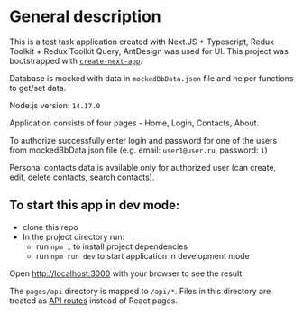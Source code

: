 # General description

This is a test task application created with Next.JS + Typescript, Redux Toolkit + Redux Toolkit Query, AntDesign was used for UI.
This project was bootstrapped with [`create-next-app`](https://github.com/vercel/next.js/tree/canary/packages/create-next-app).

Database is mocked with data in `mockedBbData.json` file and helper functions to get/set data.

Node.js version: `14.17.0`

Application consists of four pages - Home, Login, Contacts, About.

To authorize successfully enter login and password for one of the users from mockedBbData.json file (e.g. email: `user1@user.ru`, password: `1`)

Personal contacts data is available only for authorized user (can create, edit,  delete contacts, search contacts).

## To start this app in dev mode:

- clone this repo
- In the project directory run:
  - run `npm i` to install project dependencies
  - run `npm run dev` to start application in development mode

Open [http://localhost:3000](http://localhost:3000) with your browser to see the result.


The `pages/api` directory is mapped to `/api/*`. Files in this directory are treated as [API routes](https://nextjs.org/docs/api-routes/introduction) instead of React pages.

